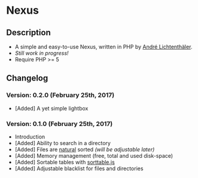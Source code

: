 # Nexus #

## Description ##
- A simple and easy-to-use Nexus, written in PHP by [André Lichtenthäler](https://twitter.com/Bikossor).
- *Still work in progress!*
- Require PHP >= 5

## Changelog ##
### Version: 0.2.0 (February 25th, 2017) ###
- [Added] A yet simple lightbox

### Version: 0.1.0 (February 25th, 2017) ###
- Introduction
- [Added] Ability to search in a directory
- [Added] Files are [natural](http://php.net/manual/de/function.natsort.php) sorted *(will be adjustable later)*
- [Added] Memory management (free, total and used disk-space)
- [Added] Sortable tables with [sorttable.js](http://www.kryogenix.org/code/browser/sorttable/)
- [Added] Adjustable blacklist for files and directories

